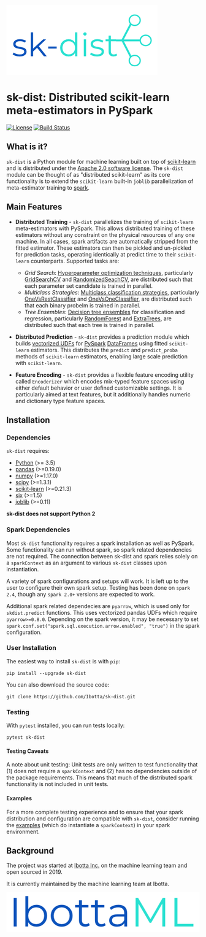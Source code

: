 ![alt text](https://github.com/Ibotta/sk-dist/blob/master/doc/images/skdist.png "sk-dist")

# sk-dist: Distributed scikit-learn meta-estimators in PySpark

[![License](https://img.shields.io/badge/License-Apache%202.0-blue.svg)](https://opensource.org/licenses/Apache-2.0)
[![Build Status](https://travis-ci.com/Ibotta/sk-dist.png?branch=master)](https://travis-ci.com/Ibotta/sk-dist)

## What is it?
`sk-dist` is a Python module for machine learning built on top of 
[scikit-learn](https://scikit-learn.org/stable/index.html) and is distributed 
under the [Apache 2.0 software license](https://github.com/Ibotta/sk-dist/blob/master/LICENSE). 
The `sk-dist` module can be thought of as "distributed scikit-learn" as its 
core functionality is to extend the `scikit-learn` built-in `joblib` parallelization 
of meta-estimator training to [spark](https://spark.apache.org/). 

## Main Features
  - **Distributed Training** - `sk-dist` parallelizes the training of `scikit-learn` meta-estimators with PySpark. This allows distributed training of these estimators without any constraint on the physical resources of any one machine. In all cases, spark artifacts are automatically stripped from the fitted estimator. These estimators can then be pickled and un-pickled for prediction tasks, operating identically at predict time to their `scikit-learn` counterparts. Supported tasks are: 
    - _Grid Search_: [Hyperparameter optimization techniques](https://scikit-learn.org/stable/modules/grid_search.html), particularly [GridSearchCV](https://scikit-learn.org/stable/modules/generated/sklearn.model_selection.GridSearchCV.html#sklearn.model_selection.GridSearchCV) and [RandomizedSeachCV](https://scikit-learn.org/stable/modules/generated/sklearn.model_selection.RandomizedSearchCV.html#sklearn.model_selection.RandomizedSearchCV), are distributed such that each parameter set candidate is trained in parallel.
    - _Multiclass Strategies_: [Multiclass classification strategies](https://scikit-learn.org/stable/modules/multiclass.html), particularly [OneVsRestClassifier](https://scikit-learn.org/stable/modules/generated/sklearn.multiclass.OneVsRestClassifier.html#sklearn.multiclass.OneVsRestClassifier) and [OneVsOneClassifier](https://scikit-learn.org/stable/modules/generated/sklearn.multiclass.OneVsOneClassifier.html#sklearn.multiclass.OneVsOneClassifier), are distributed such that each binary probelm is trained in parallel.
    - _Tree Ensembles_: [Decision tree ensembles](https://scikit-learn.org/stable/modules/ensemble.html#forests-of-randomized-trees) for classification and regression, particularly [RandomForest](https://scikit-learn.org/stable/modules/ensemble.html#random-forests) and [ExtraTrees](https://scikit-learn.org/stable/modules/ensemble.html#extremely-randomized-trees), are distributed such that each tree is trained in parallel.
  
  - **Distributed Prediction** - `sk-dist` provides a prediction module which builds 
[vectorized UDFs](https://spark.apache.org/docs/latest/sql-pyspark-pandas-with-arrow.html#pandas-udfs-aka-vectorized-udfs) 
for [PySpark](https://spark.apache.org/docs/latest/api/python/index.html) 
[DataFrames](https://spark.apache.org/docs/latest/api/python/pyspark.sql.html#pyspark.sql.DataFrame) 
using fitted `scikit-learn` estimators. This distributes the `predict` and `predict_proba`
methods of `scikit-learn` estimators, enabling large scale prediction with `scikit-learn`.
  - **Feature Encoding** - `sk-dist` provides a flexible feature encoding utility called `Encoderizer` which encodes mix-typed feature spaces using either default behavior or user defined customizable settings. It is particularly aimed at text features, but it additionally handles numeric and dictionary type feature spaces.

## Installation

### Dependencies

`sk-dist` requires:

- [Python](https://www.python.org/) (>= 3.5)
- [pandas](https://pandas.pydata.org/) (>=0.19.0)
- [numpy](https://www.numpy.org/) (>=1.17.0)
- [scipy](https://www.scipy.org/) (>=1.3.1)
- [scikit-learn](https://scikit-learn.org/stable/) (>=0.21.3)
- [six](https://github.com/benjaminp/six) (>=1.5)
- [joblib](https://joblib.readthedocs.io/en/latest/) (>=0.11)

<b>sk-dist does not support Python 2</b>

### Spark Dependencies

Most `sk-dist` functionality requires a spark installation as well
as PySpark. Some functionality can run without spark, so spark
related dependencies are not required. The connection between
sk-dist and spark relies solely on a `sparkContext` as an argument
to various `sk-dist` classes upon instantiation. 

A variety of spark configurations and setups will work. It is left up
to the user to configure their own spark setup. Testing has
been done on `spark 2.4`, though any `spark 2.0+` versions are expected
to work. 

Additional spark related dependecies are `pyarrow`, which is used only
for `skdist.predict` functions. This uses vectorized pandas UDFs
which require `pyarrow>=0.8.0`. Depending on the spark version, it may be
necessary to set `spark.conf.set("spark.sql.execution.arrow.enabled", "true")`
in the spark configuration.

### User Installation

The easiest way to install `sk-dist` is with `pip`:
```
pip install --upgrade sk-dist
```
You can also download the source code:
```
git clone https://github.com/Ibotta/sk-dist.git
```

### Testing

With `pytest` installed, you can run tests locally:
```
pytest sk-dist
```
#### Testing Caveats
A note about unit testing: Unit tests are only written to test functionality
that (1) does not require a `sparkContext` and (2) has no dependencies outside
of the package requirements. This means that much of the distributed spark
functionality is not included in unit tests. 

#### Examples
For a more complete testing experience and to ensure that your spark distribution
and configuration are compatible with `sk-dist`, consider running the 
[examples](https://github.com/Ibotta/sk-dist/tree/master/examples) (which
do instantiate a `sparkContext`) in your spark environment.

## Background

The project was started at [Ibotta Inc.](https://medium.com/building-ibotta) 
on the machine learning team and open sourced in 2019.

It is currently maintained by the machine learning team at Ibotta.

![alt text](https://github.com/Ibotta/sk-dist/blob/master/doc/images/ibottaml.png "IbottaML")
